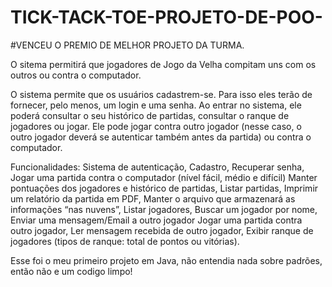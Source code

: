 # TICK-TACK-TOE-PROJETO-DE-POO- 
#VENCEU O PREMIO DE MELHOR PROJETO DA TURMA. 

O sitema permitirá que jogadores de Jogo da Velha compitam uns com os outros ou contra o computador.

O sistema permite que os usuários cadastrem-se. Para isso eles terão de fornecer, pelo menos, um login e uma senha. Ao entrar no sistema, ele poderá consultar o seu histórico de partidas, consultar o ranque de jogadores ou jogar. Ele pode jogar contra outro jogador (nesse caso, o outro jogador deverá se autenticar também antes da partida) ou contra o computador. 

Funcionalidades: Sistema de autenticação, Cadastro, Recuperar senha, Jogar uma partida contra o computador (nível fácil, médio e difícil) Manter pontuações dos jogadores e
histórico de partidas, Listar partidas, Imprimir um relatório da partida em PDF, Manter o arquivo que armazenará as informações “nas nuvens”, Listar jogadores, Buscar um jogador por nome, Enviar uma mensagem/Email a outro jogador Jogar uma partida contra outro jogador, Ler mensagem recebida de outro jogador, Exibir ranque de jogadores (tipos de ranque: total de pontos ou vitórias). 

Esse foi o meu primeiro projeto em Java, não entendia nada sobre padrões, então não e um codigo limpo!
